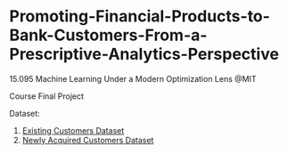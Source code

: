 # Promoting-Financial-Products-to-Bank-Customers-From-a-Prescriptive-Analytics-Perspective
15.095 Machine Learning Under a Modern Optimization Lens @MIT

Course Final Project

Dataset:
1. [Existing Customers Dataset](https://raw.githubusercontent.com/vberaudi/utwt/master/known_behaviors.csv)
2. [Newly Acquired Customers Dataset](https://raw.githubusercontent.com/vberaudi/utwt/master/unknown_behaviors.csv)
